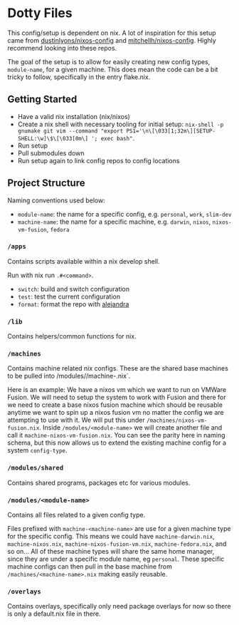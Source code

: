 # Dotty Files

This config/setup is dependent on nix. A lot of inspiration for this setup came
from [dustinlyons/nixos-config](https://github.com/dustinlyons/nixos-config/tree/main)
and [mitchellh/nixos-config](https://github.com/mitchellh/nixos-config/tree/main).
Highly recommend looking into these repos.

The goal of the setup is to allow for easily creating new config types, `module-name`, for a given machine.
This does mean the code can be a bit tricky to follow, specifically in the entry flake.nix.

## Getting Started

- Have a valid nix installation (nix/nixos)
- Create a nix shell with necessary tooling for initial setup: `nix-shell -p gnumake git vim --command "export PS1='\n\[\033[1;32m\][SETUP-SHELL:\w]\$\[\033[0m\] '; exec bash"`.
- Run setup
- Pull submodules down
- Run setup again to link config repos to config locations


## Project Structure

Naming conventions used below:
- `module-name`: the name for a specific config, e.g. `personal`, `work`, `slim-dev`
- `machine-name`: the name for a specific machine, e.g. `darwin`, `nixos`, `nixos-vm-fusion`, `fedora`

### `/apps`
Contains scripts available within a nix develop shell.

Run with nix run `.#<command>`.

- `switch`: build and switch configuration
- `test`: test the current configuration
- `format`: format the repo with [alejandra](https://github.com/kamadorueda/alejandra)

### `/lib`
Contains helpers/common functions for nix.

### `/machines`
Contains machine related nix configs. These are the shared base machines to be pulled into
/modules/<module-name>/machine-<machine-name>.nix`.

Here is an example:
We have a nixos vm which we want to run on VMWare Fusion. We will need to setup the system
to work with Fusion and there for we need to create a base nixos fusion machine which should
be reusable anytime we want to spin up a nixos fusion vm no matter the config we are 
attempting to use with it. We will put this under `/machines/nixos-vm-fusion.nix`. Inside
`/modules/<module-name>` we will create another file and call it `machine-nixos-vm-fusion.nix`.
You can see the parity here in naming schema, but this now allows us to extend the existing
machine config for a system `config-type`.

### `/modules/shared` 
Contains shared programs, packages etc for various modules.

### `/modules/<module-name>` 
Contains all files related to a given config type.

Files prefixed with `machine-<machine-name>` are use for a given machine type for the
specific config. This means we could have `machine-darwin.nix`, `machine-nixos.nix`,
`machine-nixos-fusion-vm.nix`, `machine-fedora.nix`, and so on... All of these machine
types will share the same home manager, since they are under a specific module name,
eg `personal`. These specific machine configs can then pull in the base machine from
`/machines/<machine-name>.nix` making easily reusable.

### `/overlays`
Contains overlays, specifically only need package overlays for now so there is only
a default.nix file in there.

